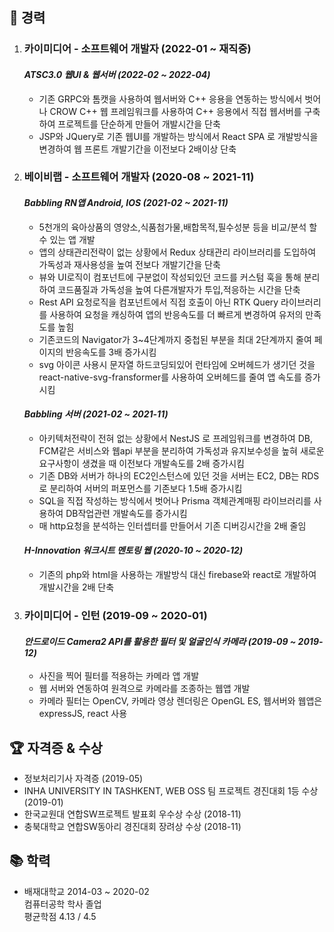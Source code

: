 <!-- # 최동우  
🏠 , ST, Country 
📬 cdwdong1@gmail.com  
📞 010-5327-1943  
🔗 GitHub: git  
🔗 Notion: lnkd   -->

## 💼 경력  
1. ### __카이미디어 - 소프트웨어 개발자 (2022-01 ~ 재직중)__
    #### _ATSC3.0 웹UI & 웹서버 (2022-02 ~ 2022-04)_
    - 기존 GRPC와 톰캣을 사용하여 웹서버와 C++ 응용을 연동하는 방식에서 벗어나 CROW C++ 웹 프레임워크를 사용하여 C++ 응용에서 직접 웹서버를 구축하여 프로젝트를 단순하게 만들어 개발시간을 단축
    - JSP와 JQuery로 기존 웹UI를 개발하는 방식에서 React SPA 로 개발방식을 변경하여 웹 프론트 개발기간을 이전보다 2배이상 단축

2. ### __베이비랩 - 소프트웨어 개발자  (2020-08 ~ 2021-11)__   
    #### _Babbling RN앱 Android, IOS (2021-02 ~ 2021-11)_  
    - 5천개의 육아상품의 영양소,식품첨가물,배합목적,필수성분 등을 비교/분석 할 수 있는 앱 개발  
    - 앱의 상태관리전략이 없는 상황에서 Redux 상태관리 라이브러리를 도입하여 가독성과 재사용성을 높여 전보다 개발기간을 단축  
    - 뷰와 UI로직이 컴포넌트에 구분없이 작성되있던 코드를 커스텀 훅을 통해 분리하여 코드품질과 가독성을 높여 다른개발자가 투입,적응하는 시간을 단축
    - Rest API 요청로직을 컴포넌트에서 직접 호출이 아닌 RTK Query 라이브러리를 사용하여 요청을 캐싱하여 앱의 반응속도를 더 빠르게 변경하여 유저의 만족도를 높힘
    - 기존코드의 Navigator가 3~4단계까지 중첩된 부분을 최대 2단계까지 줄여 페이지의 반응속도를 3배 증가시킴
    - svg 아이콘 사용시 문자열 하드코딩되있어 런타임에 오버헤드가 생기던 것을 react-native-svg-fransformer를 사용하여 오버헤드를 줄여 앱 속도를 증가시킴   

    #### _Babbling 서버 (2021-02 ~ 2021-11)_
    - 아키텍처전략이 전혀 없는 상황에서 NestJS 로 프레임워크를 변경하여 DB, FCM같은 서비스와 웹api 부분을 분리하여 가독성과 유지보수성을 높혀 새로운 요구사항이 생겼을 때 이전보다 개발속도를 2배 증가시킴
    - 기존 DB와 서버가 하나의 EC2인스턴스에 있던 것을 서버는 EC2, DB는 RDS로 분리하여 서버의 퍼포먼스를 기존보다 1.5배 증가시킴
    - SQL을 직접 작성하는 방식에서 벗어나 Prisma 객체관계매핑 라이브러리를 사용하여 DB작업관련 개발속도를 증가시킴
    - 매 http요청을 분석하는 인터셉터를 만들어서 기존 디버깅시간을 2배 줄임

    #### _H-Innovation 워크시트 멘토링 웹 (2020-10 ~ 2020-12)_  
    - 기존의 php와 html을 사용하는 개발방식 대신 firebase와 react로 개발하여 개발시간을 2배 단축   


3. ### __카이미디어 - 인턴  (2019-09 ~ 2020-01)__  
    #### _안드로이드 Camera2 API를 활용한 필터 및 얼굴인식 카메라 (2019-09 ~ 2019-12)_  
    - 사진을 찍어 필터를 적용하는 카메라 앱 개발
    - 웹 서버와 연동하여 원격으로 카메라를 조종하는 웹앱 개발
    - 카메라 필터는 OpenCV, 카메라 영상 렌더링은 OpenGL ES, 웹서버와 웹앱은 expressJS, react 사용

## 🏆 자격증 & 수상  
- 정보처리기사 자격증 (2019-05)  
- INHA UNIVERSITY IN TASHKENT, WEB OSS 팀 프로젝트 경진대회 1등 수상 (2019-01)  
- 한국교원대 연합SW프로젝트 발표회 우수상 수상 (2018-11)  
- 충북대학교 연합SW동아리 경진대회 장려상 수상 (2018-11)

## 📚 학력  
- 배재대학교 2014-03 ~ 2020-02  
컴퓨터공학 학사 졸업  
평균학점 4.13 / 4.5  



<!-- ### Hi there 👋 -->
<!--
**cdwdong/cdwdong** is a ✨ _special_ ✨ repository because its `README.md` (this file) appears on your GitHub profile.

Here are some ideas to get you started:

- 🔭 I’m currently working on ...
- 🌱 I’m currently learning ...
- 👯 I’m looking to collaborate on ...
- 🤔 I’m looking for help with ...
- 💬 Ask me about ...
- 📫 How to reach me: ...
- 😄 Pronouns: ...
- ⚡ Fun fact: ...
-->
